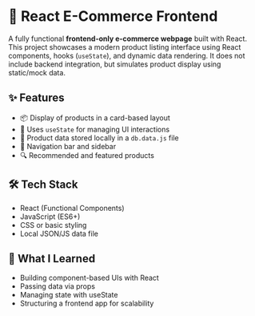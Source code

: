 # 🛒 React E-Commerce Frontend

A fully functional **frontend-only e-commerce webpage** built with React. This project showcases a modern product listing interface using React components, hooks (`useState`), and dynamic data rendering. It does not include backend integration, but simulates product display using static/mock data.

## ✨ Features

- 📦 Display of products in a card-based layout
- 🧠 Uses `useState` for managing UI interactions
- 📁 Product data stored locally in a `db.data.js` file
- 🧭 Navigation bar and sidebar 
- 🔍 Recommended and featured products 

## 🛠️ Tech Stack

- React (Functional Components) 
- JavaScript (ES6+)
- CSS or basic styling
- Local JSON/JS data file

## 🧠 What I Learned

- Building component-based UIs with React  
- Passing data via props  
- Managing state with useState  
- Structuring a frontend app for scalability  


